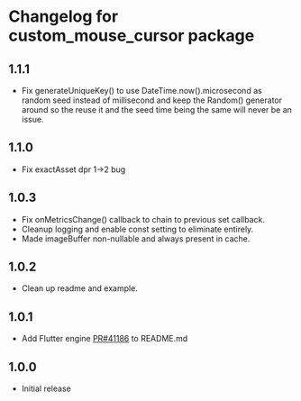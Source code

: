 
# Changelog for custom_mouse_cursor package

## 1.1.1

* Fix generateUniqueKey() to use DateTime.now().microsecond as random seed instead of millisecond and keep
  the Random() generator around so the reuse it and the seed time being the same will never be an issue.

## 1.1.0

* Fix exactAsset dpr 1->2 bug

## 1.0.3

* Fix onMetricsChange() callback to chain to previous set callback.
* Cleanup logging and enable const setting to eliminate entirely.
* Made imageBuffer non-nullable and always present in cache.

## 1.0.2

* Clean up readme and example.

## 1.0.1

* Add Flutter engine [PR#41186](https://github.com/flutter/engine/pull/41186) to README.md

## 1.0.0

* Initial release
